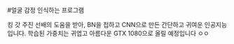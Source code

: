 #얼굴 감정 인식하는 프로그램

킹 갓 주진 선배의 도움을 받아, BN을 접하고 CNN으로 만든 간단하고 귀여운 인공지능입니다. 학습된 가중치는 귀엽고 아름다운 GTX
1080으로 올릴 예정입니다 ㅇㅇ